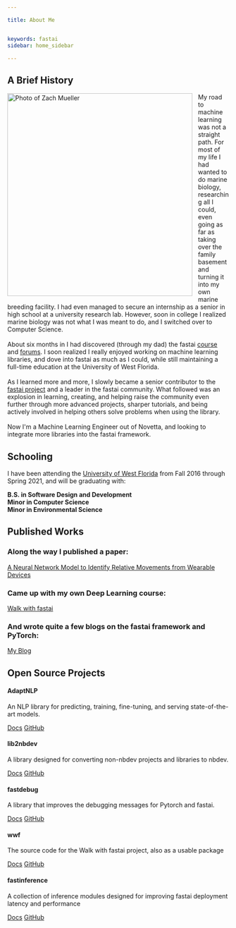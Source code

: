 ```yaml
---

title: About Me


keywords: fastai
sidebar: home_sidebar

---
```

## A Brief History

<div class="row">
    <div class="panel panel-default text-center">
    <img src="/assets/images/portrait.png" alt="Photo of Zach Mueller" style="width:420px;height:460px; padding: 0px 10px 0px 0px" align="left">
    My road to machine learning was not a straight path. For most of my life I had wanted to do marine biology, researching all I could, even going as far as taking over the family basement and turning it into my own marine breeding facility. I had even managed to secure an internship as a senior in high school at a university research lab. However, soon in college I realized marine biology was not what I was meant to do, and I switched over to Computer Science.<br><br>About six months in I had discovered (through my dad) the fastai <a href="https://course.fast.ai">course</a> and <a href="https://forums.fast.ai">forums</a>. I soon realized I really enjoyed working on machine learning libraries, and dove into fastai as much as I could, while still maintaining a full-time education at the University of West Florida. <br><br>As I learned more and more, I slowly became a senior contributor to the <a href="https://github.com/fastai/fastai">fastai project</a> and a leader in the fastai community. What followed was an explosion in learning, creating, and helping raise the community even further through more advanced projects, sharper tutorials, and being actively involved in helping others solve problems when using the library. <br><br>Now I'm a Machine Learning Engineer out of Novetta, and looking to integrate more libraries into the fastai framework.
    </div>
</div>

<div class="row">
    <div class="panel panel-default text-center">
             <h2>Schooling</h2>
             <p>I have been attending the <a href="https://uwf.edu/">University of West Florida</a> from Fall 2016 through Spring 2021, and will be graduating with:</p>
         <span class="fa-stack fa-1x">
               <i class="fa fa-circle fa-stack-2x text-primary"></i>
               <i class="fa fa-hand-o-right fa-stack-1x fa-inverse"></i>
         </span>
        <b>B.S. in Software Design and Development</b>
        <br>
        <span class="fa-stack fa-1x">
               <i class="fa fa-circle fa-stack-2x text-primary"></i>
               <i class="fa fa-hand-o-right fa-stack-1x fa-inverse"></i>
         </span>
        <b>Minor in Computer Science</b>
        <br>
        <span class="fa-stack fa-1x">
               <i class="fa fa-circle fa-stack-2x text-primary"></i>
               <i class="fa fa-hand-o-right fa-stack-1x fa-inverse"></i>
         </span>
        <b>Minor in Environmental Science</b>
        <br>
        <h2>Published Works</h2>
        <h3>Along the way I published a paper:</h3>
        <span class="fa-stack fa-1x">
               <i class="fa fa-circle fa-stack-2x text-primary"></i>
               <i class="fa fa-book fa-stack-1x fa-inverse"></i>
         </span>
        <a href="https://ieeexplore.ieee.org/document/9368261">A Neural Network Model to Identify Relative Movements from Wearable Devices</a>
        <h3>Came up with my own Deep Learning course:</h3>
        <span class="fa-stack fa-1x">
               <i class="fa fa-circle fa-stack-2x text-primary"></i>
               <i class="fa fa-pencil fa-stack-1x fa-inverse"></i>
         </span>
        <a href="https://walkwithfastai.com/Introduction">Walk with fastai</a>
        <h3>And wrote quite a few blogs on the fastai framework and PyTorch:</h3>
        <span class="fa-stack fa-1x">
               <i class="fa fa-circle fa-stack-2x text-primary"></i>
               <i class="fa fa-bookmark fa-stack-1x fa-inverse"></i>
         </span>
        <a href="https://muellerzr.github.io/fastblog">My Blog</a>
        <div class="row">
         <div class="col-lg-12">
             <h2 class="page-header">Open Source Projects</h2>
         </div>
         <div class="col-md-3 col-sm-6">
             <div class="panel panel-default text-center">
                 <div class="panel-heading">
                     <span class="fa-stack fa-5x">
                           <i class="fa fa-circle fa-stack-2x text-primary"></i>
                           <i class="fa fa-language fa-stack-1x fa-inverse"></i>
                     </span>
                 </div>
                 <div class="panel-body">
                     <h4>AdaptNLP</h4>
                     <p>An NLP library for predicting, training, fine-tuning, and serving state-of-the-art models.</p>
                     <a href="https://novetta.github.io/adaptnlp" class="btn btn-primary">Docs</a>
                     <a href="https://github.com/novetta/adaptnlp" class="btn btn-primary">GitHub</a>
                 </div>
             </div>
         </div>
        <div class="col-md-3 col-sm-6">
             <div class="panel panel-default text-center">
                 <div class="panel-heading">
                     <span class="fa-stack fa-5x">
                           <i class="fa fa-circle fa-stack-2x text-primary"></i>
                           <i class="fa fa-book fa-stack-1x fa-inverse"></i>
                     </span>
                 </div>
                 <div class="panel-body">
                     <h4>lib2nbdev</h4>
                     <p>A library designed for converting non-nbdev projects and libraries to nbdev.</p>
                     <a href="https://novetta.github.io/lib2nbdev" class="btn btn-primary">Docs</a>
                     <a href="https://github.com/novetta/lib2nbdev" class="btn btn-primary">GitHub</a>
                 </div>
             </div>
         </div>
        <div class="col-md-3 col-sm-6">
             <div class="panel panel-default text-center">
                 <div class="panel-heading">
                     <span class="fa-stack fa-5x">
                           <i class="fa fa-circle fa-stack-2x text-primary"></i>
                           <i class="fa fa-bug fa-stack-1x fa-inverse"></i>
                     </span>
                 </div>
                 <div class="panel-body">
                     <h4>fastdebug</h4>
                     <p>A library that improves the debugging messages for Pytorch and fastai.</p>
                     <a href="https://muellerzr.github.io/fastdebug" class="btn btn-primary">Docs</a>
                     <a href="https://github.com/muellerzr/fastdebug" class="btn btn-primary">GitHub</a>
                 </div>
             </div>
         </div>
        <div class="col-md-3 col-sm-6">
             <div class="panel panel-default text-center">
                 <div class="panel-heading">
                     <span class="fa-stack fa-5x">
                           <i class="fa fa-circle fa-stack-2x text-primary"></i>
                           <i class="fa fa-tree fa-stack-1x fa-inverse"></i>
                     </span>
                 </div>
                 <div class="panel-body">
                     <h4>wwf</h4>
                     <p>The source code for the Walk with fastai project, also as a usable package</p>
                     <a href="https://walkwithfastai.com" class="btn btn-primary">Docs</a>
                     <a href="https://github.com/walkwithfastai/walkwithfastai.github.io" class="btn btn-primary">GitHub</a>
                 </div>
             </div>
         </div>
        <div class="col-md-3 col-sm-6">
             <div class="panel panel-default text-center">
                 <div class="panel-heading">
                     <span class="fa-stack fa-5x">
                           <i class="fa fa-circle fa-stack-2x text-primary"></i>
                           <i class="fa fa-tree fa-stack-1x fa-inverse"></i>
                     </span>
                 </div>
                 <div class="panel-body">
                     <h4>fastinference</h4>
                     <p>A collection of inference modules designed for improving fastai deployment latency and performance</p>
                     <a href="https://muellerzr.github.io/fastinference" class="btn btn-primary">Docs</a>
                     <a href="https://github.com/muellerzr/fastinference" class="btn btn-primary">GitHub</a>
                 </div>
             </div>
         </div>
</div>
        
</div>